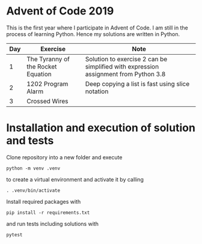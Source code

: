 # Advent of Code 2019

This is the first year where I participate in Advent of Code. I am still in the process of learning Python. Hence my solutions are written in Python.


| Day           | Exercise                            | Note | 
| ------------- | ----------------------------------  | ---- |
| 1             | The Tyranny of the Rocket Equation  | Solution to exercise 2 can be simplified with expression assignment from Python 3.8 | 
| 2             | 1202 Program Alarm                  | Deep copying a list is fast using slice notation |
| 3             | Crossed Wires                       |   |


# Installation and execution of solution and tests
Clone repository into a new folder and execute
```shell
python -m venv .venv
```
to create a virtual environment and activate it by calling

```shell
. .venv/bin/activate
```

Install required packages with
```shell
pip install -r requirements.txt
```

and run tests including solutions with
```shell
pytest
```
